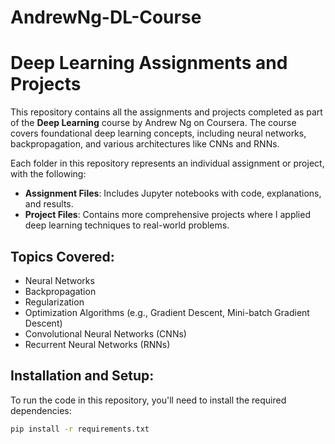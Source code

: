 # AndrewNg-DL-Course

# Deep Learning Assignments and Projects

This repository contains all the assignments and projects completed as part of the **Deep Learning** course by Andrew Ng on Coursera. The course covers foundational deep learning concepts, including neural networks, backpropagation, and various architectures like CNNs and RNNs.

Each folder in this repository represents an individual assignment or project, with the following:

- **Assignment Files**: Includes Jupyter notebooks with code, explanations, and results.
- **Project Files**: Contains more comprehensive projects where I applied deep learning techniques to real-world problems.

## Topics Covered:
- Neural Networks
- Backpropagation
- Regularization
- Optimization Algorithms (e.g., Gradient Descent, Mini-batch Gradient Descent)
- Convolutional Neural Networks (CNNs)
- Recurrent Neural Networks (RNNs)

## Installation and Setup:
To run the code in this repository, you'll need to install the required dependencies:
```bash
pip install -r requirements.txt


